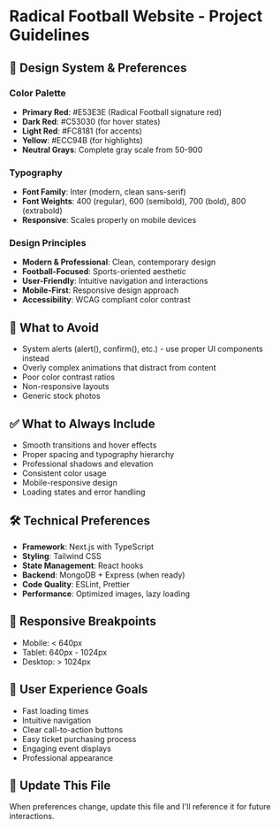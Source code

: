 # Radical Football Website - Project Guidelines

## 🎨 Design System & Preferences

### Color Palette
- **Primary Red**: #E53E3E (Radical Football signature red)
- **Dark Red**: #C53030 (for hover states)
- **Light Red**: #FC8181 (for accents)
- **Yellow**: #ECC94B (for highlights)
- **Neutral Grays**: Complete gray scale from 50-900

### Typography
- **Font Family**: Inter (modern, clean sans-serif)
- **Font Weights**: 400 (regular), 600 (semibold), 700 (bold), 800 (extrabold)
- **Responsive**: Scales properly on mobile devices

### Design Principles
- **Modern & Professional**: Clean, contemporary design
- **Football-Focused**: Sports-oriented aesthetic
- **User-Friendly**: Intuitive navigation and interactions
- **Mobile-First**: Responsive design approach
- **Accessibility**: WCAG compliant color contrast

## 🚫 What to Avoid
- System alerts (alert(), confirm(), etc.) - use proper UI components instead
- Overly complex animations that distract from content
- Poor color contrast ratios
- Non-responsive layouts
- Generic stock photos

## ✅ What to Always Include
- Smooth transitions and hover effects
- Proper spacing and typography hierarchy
- Professional shadows and elevation
- Consistent color usage
- Mobile-responsive design
- Loading states and error handling

## 🛠 Technical Preferences
- **Framework**: Next.js with TypeScript
- **Styling**: Tailwind CSS
- **State Management**: React hooks
- **Backend**: MongoDB + Express (when ready)
- **Code Quality**: ESLint, Prettier
- **Performance**: Optimized images, lazy loading

## 📱 Responsive Breakpoints
- Mobile: < 640px
- Tablet: 640px - 1024px
- Desktop: > 1024px

## 🎯 User Experience Goals
- Fast loading times
- Intuitive navigation
- Clear call-to-action buttons
- Easy ticket purchasing process
- Engaging event displays
- Professional appearance

## 🔄 Update This File
When preferences change, update this file and I'll reference it for future interactions. 